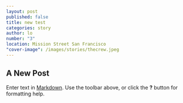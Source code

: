 ```yaml
---
layout: post
published: false
title: new test
categories: story
author: lo
number: "3"
location: Mission Street San Francisco
"cover-image": /images/stories/thecrew.jpeg
---
```


## A New Post

Enter text in [Markdown](http://daringfireball.net/projects/markdown/). Use the toolbar above, or click the **?** button for formatting help.

